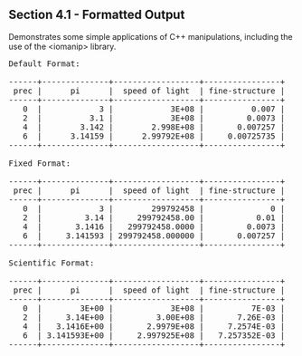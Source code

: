 Section 4.1 - Formatted Output
------------------------------ 

Demonstrates some simple applications of C++ manipulations, including the use of the &lt;iomanip&gt; library.

<pre>
Default Format: 

------+--------------+------------------+----------------+
 prec |      pi      |  speed of light  | fine-structure |
------+--------------+------------------+----------------+
   0  |            3 |            3E+08 |          0.007 |
   2  |          3.1 |            3E+08 |         0.0073 |
   4  |        3.142 |        2.998E+08 |       0.007257 |
   6  |      3.14159 |      2.99792E+08 |     0.00725735 |
------+--------------+------------------+----------------+

Fixed Format: 

------+--------------+------------------+----------------+
 prec |      pi      |  speed of light  | fine-structure |
------+--------------+------------------+----------------+
   0  |            3 |        299792458 |              0 |
   2  |         3.14 |     299792458.00 |           0.01 |
   4  |       3.1416 |   299792458.0000 |         0.0073 |
   6  |     3.141593 | 299792458.000000 |       0.007257 |
------+--------------+------------------+----------------+

Scientific Format: 

------+--------------+------------------+----------------+
 prec |      pi      |  speed of light  | fine-structure |
------+--------------+------------------+----------------+
   0  |        3E+00 |            3E+08 |          7E-03 |
   2  |     3.14E+00 |         3.00E+08 |       7.26E-03 |
   4  |   3.1416E+00 |       2.9979E+08 |     7.2574E-03 |
   6  | 3.141593E+00 |     2.997925E+08 |   7.257352E-03 |
------+--------------+------------------+----------------+
</pre>